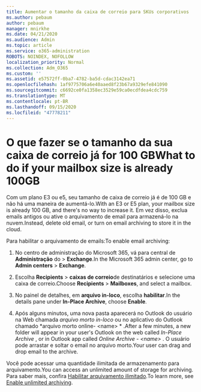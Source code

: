 ```yaml
---
title: Aumentar o tamanho da caixa de correio para SKUs corporativos
ms.author: pebaum
author: pebaum
manager: mnirkhe
ms.date: 04/21/2020
ms.audience: Admin
ms.topic: article
ms.service: o365-administration
ROBOTS: NOINDEX, NOFOLLOW
localization_priority: Normal
ms.collection: Adm_O365
ms.custom: ''
ms.assetid: e57572ff-0ba7-4782-ba5d-cdac3142ea71
ms.openlocfilehash: 1af9775706a6e40aaed8f23b67a9329efe841090
ms.sourcegitcommit: c6692ce0fa1358ec3529e59ca0ecdfdea4cdc759
ms.translationtype: MT
ms.contentlocale: pt-BR
ms.lasthandoff: 09/15/2020
ms.locfileid: "47778211"
---
```

# <a name="what-to-do-if-your-mailbox-size-is-already-100gb"></a><span data-ttu-id="f4b8a-102">O que fazer se o tamanho da sua caixa de correio já for 100 GB</span><span class="sxs-lookup"><span data-stu-id="f4b8a-102">What to do if your mailbox size is already 100GB</span></span>

<span data-ttu-id="f4b8a-103">Com um plano E3 ou e5, seu tamanho de caixa de correio já é de 100 GB e não há uma maneira de aumentá-lo.</span><span class="sxs-lookup"><span data-stu-id="f4b8a-103">With an E3 or E5 plan, your mailbox size is already 100 GB, and there's no way to increase it.</span></span> <span data-ttu-id="f4b8a-104">Em vez disso, exclua emails antigos ou ative o arquivamento de email para armazená-lo na nuvem.</span><span class="sxs-lookup"><span data-stu-id="f4b8a-104">Instead, delete old email, or turn on email archiving to store it in the cloud.</span></span> 
  
<span data-ttu-id="f4b8a-105">Para habilitar o arquivamento de emails:</span><span class="sxs-lookup"><span data-stu-id="f4b8a-105">To enable email archiving:</span></span>
  
1. <span data-ttu-id="f4b8a-106">No centro de administração do Microsoft 365, vá para central de **Administração** do \> **Exchange**.</span><span class="sxs-lookup"><span data-stu-id="f4b8a-106">In the Microsoft 365 admin center, go to **Admin centers** \> **Exchange**.</span></span> 
    
2. <span data-ttu-id="f4b8a-107">Escolha **Recipients** \> **caixas de correio**de destinatários e selecione uma caixa de correio.</span><span class="sxs-lookup"><span data-stu-id="f4b8a-107">Choose **Recipients** \> **Mailboxes**, and select a mailbox.</span></span> 
    
3. <span data-ttu-id="f4b8a-108">No painel de detalhes, em **arquivo in-loco**, escolha **habilitar**.</span><span class="sxs-lookup"><span data-stu-id="f4b8a-108">In the details pane under **In-Place Archive**, choose **Enable**.</span></span> 
    
4. <span data-ttu-id="f4b8a-109">Após alguns minutos, uma nova pasta aparecerá no Outlook do usuário na Web chamada *arquivo morto in-loco* ou no aplicativo do Outlook chamado \*arquivo morto online- \<name\> \* .</span><span class="sxs-lookup"><span data-stu-id="f4b8a-109">After a few minutes, a new folder will appear in your user's Outlook on the web called  *In-Place Archive*  , or in Outlook app called  *Online Archive - \<name\>*  .</span></span> <span data-ttu-id="f4b8a-110">O usuário pode arrastar e soltar o email no arquivo morto.</span><span class="sxs-lookup"><span data-stu-id="f4b8a-110">Your user can drag and drop email to the archive.</span></span> 
    
<span data-ttu-id="f4b8a-111">Você pode acessar uma quantidade ilimitada de armazenamento para arquivamento.</span><span class="sxs-lookup"><span data-stu-id="f4b8a-111">You can access an unlimited amount of storage for archiving.</span></span> <span data-ttu-id="f4b8a-112">Para saber mais, confira [Habilitar arquivamento ilimitado](https://docs.microsoft.com/microsoft-365/compliance/enable-unlimited-archiving).</span><span class="sxs-lookup"><span data-stu-id="f4b8a-112">To learn more, see [Enable unlimited archiving](https://docs.microsoft.com/microsoft-365/compliance/enable-unlimited-archiving).</span></span>
  


